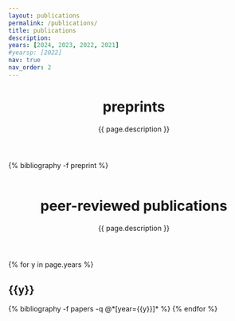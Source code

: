 ```yaml
---
layout: publications
permalink: /publications/
title: publications
description: 
years: [2024, 2023, 2022, 2021]
#yearsp: [2022]
nav: true
nav_order: 2
---
```


<div class="publications">
  <header class="post-header">
    <h1 class="post-title">preprints</h1>
    <p class="post-description">{{ page.description }}</p>
  </header>

  <article>
  {% bibliography -f preprint %}
  </article>
  
  </div>
<div class="publications">
  <header class="post-header" style="margin-top:1.5cm;">
    <h1 class="post-title"> peer-reviewed publications</h1>
    <p class="post-description">{{ page.description }}</p>
  </header>
</div>

  <article>
  <div class="publications">
{% for y in page.years %}
  <h2 class="year">{{y}}</h2>
  {% bibliography -f papers -q @*[year={{y}}]* %}
{% endfor %}
</div>
  </article>
